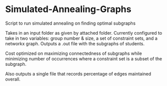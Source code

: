 # Simulated-Annealing-Graphs
Script to run simulated annealing on finding optimal subgraphs

Takes in an input folder as given by attached folder. 
Currently configured to take in two variables: group number & size, a set of constraint sets, and a networkx graph. 
Outputs a .out file with the subgraphs of students.

Cost optimized on maximizing connectedness of subgraphs while minimizing number of occurrences where a constraint set is a subset of the subgraph.

Also outputs a single file that records percentage of edges maintained overall. 
